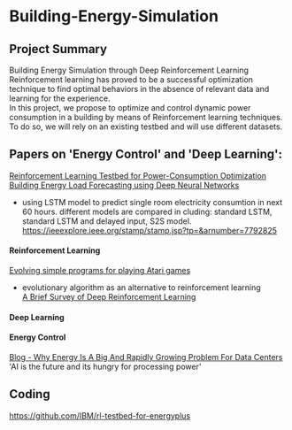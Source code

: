 # Building-Energy-Simulation  

## Project Summary  

Building Energy Simulation through Deep Reinforcement Learning
Reinforcement learning has proved to be a successful optimization technique to find optimal behaviors in the absence of relevant data and learning for the experience.  
In this project, we propose to optimize and control dynamic power consumption in a building by means of Reinforcement learning techniques. To do so, we will rely on an existing testbed and will use different datasets.  

## Papers on 'Energy Control' and 'Deep Learning':   

[Reinforcement Learning Testbed for Power-Consumption Optimization](https://arxiv.org/pdf/1808.10427.pdf)  
[Building Energy Load Forecasting using Deep Neural Networks](https://ieeexplore.ieee.org/stamp/stamp.jsp?tp=&arnumber=7793413)  
- using LSTM model to predict single room electricity consumtion in next 60 hours. different models are compared in cluding: standard LSTM, standard LSTM and delayed input, S2S model.  
https://ieeexplore.ieee.org/stamp/stamp.jsp?tp=&arnumber=7792825  

#### Reinforcement Learning  

[Evolving simple programs for playing Atari games](https://arxiv.org/pdf/1806.05695.pdf)  
- evolutionary algorithm as an alternative to reinforcement learning  
[A Brief Survey of Deep Reinforcement Learning](https://spiral.imperial.ac.uk:8443/bitstream/10044/1/53340/2/1708.05866v1.pdf)  
#### Deep Learning  

#### Energy Control  
[Blog - Why Energy Is A Big And Rapidly Growing Problem For Data Centers](https://www.forbes.com/sites/forbestechcouncil/2017/12/15/why-energy-is-a-big-and-rapidly-growing-problem-for-data-centers/#772cdb265a30)  
'AI is the future and its hungry for processing power'  

## Coding  
https://github.com/IBM/rl-testbed-for-energyplus  
